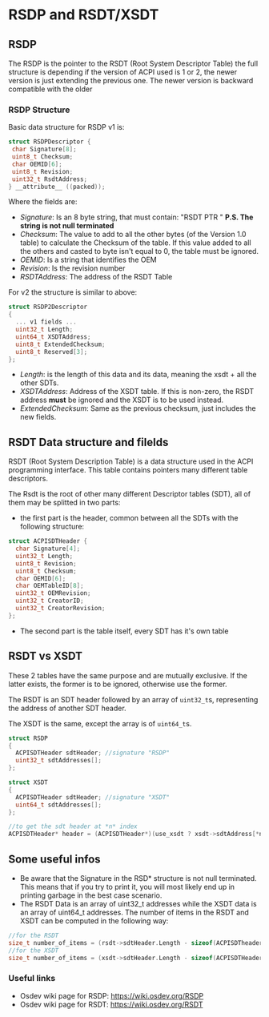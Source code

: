 # RSDP and RSDT/XSDT

## RSDP

The RSDP is the pointer to the RSDT (Root System Descriptor Table) the full structure is depending if the version of ACPI used is 1 or 2, the newer version is just extending the previous one.
The newer version is backward compatible with the older

### RSDP Structure
Basic data structure for RSDP v1 is: 

```C
struct RSDPDescriptor {
 char Signature[8];
 uint8_t Checksum;
 char OEMID[6];
 uint8_t Revision;
 uint32_t RsdtAddress;
} __attribute__ ((packed));
```

Where the fields are: 

* *Signature*: Is an 8 byte string, that must contain: "RSDT PTR " **P.S. The string is not null terminated** 
* *Checksum*: The value to add to all the other bytes (of the Version 1.0 table) to calculate the Checksum of the table. If this value added to all the others and casted to byte isn't equal to 0, the table must be ignored.
* *OEMID*: Is a string that identifies the OEM 
* *Revision*: Is the revision number
* *RSDTAddress*: The address of the RSDT Table

For v2 the structure is similar to above:
```c
struct RSDP2Descriptor
{
  ... v1 fields ...
  uint32_t Length;
  uint64_t XSDTAddress;
  uint8_t ExtendedChecksum;
  uint8_t Reserved[3];
};
```

* *Length*: is the length of this data and its data, meaning the xsdt + all the other SDTs.
* *XSDTAddress*: Address of the XSDT table. If this is non-zero, the RSDT address **must** be ignored and the XSDT is to be used instead.
* *ExtendedChecksum*: Same as the previous checksum, just includes the new fields.

## RSDT Data structure and filelds

RSDT (Root System Description Table) is a data structure used in the ACPI programming interface. This table contains pointers many different table descriptors.

The Rsdt is the root of other many different Descriptor tables (SDT), all of them may be splitted in two parts: 

* the first part is the header, common between all the SDTs with the following structure:
```C
struct ACPISDTHeader {
  char Signature[4];
  uint32_t Length;
  uint8_t Revision;
  uint8_t Checksum;
  char OEMID[6];
  char OEMTableID[8];
  uint32_t OEMRevision;
  uint32_t CreatorID;
  uint32_t CreatorRevision;
};
```
* The second part is the table itself, every SDT has it's own table

## RSDT vs XSDT

These 2 tables have the same purpose and are mutually exclusive. If the latter exists, the former is to be ignored, otherwise use the former.

The RSDT is an SDT header followed by an array of `uint32_t`s, representing the address of another SDT header.

The XSDT is the same, except the array is of `uint64_t`s.

```C
struct RSDP
{
  ACPISDTHeader sdtHeader; //signature "RSDP"
  uint32_t sdtAddresses[];
};

struct XSDT
{
  ACPISDTHeader sdtHeader; //signature "XSDT"
  uint64_t sdtAddresses[];
};

//to get the sdt header at *n* index
ACPISDTHeader* header = (ACPISDTHeader*)(use_xsdt ? xsdt->sdtAddress[*n*] : (uint64_t)rsdt->sdtAddress[*n*]);
```

## Some useful infos

*  Be aware that the Signature in the RSD*  structure is not null terminated. This means that if you try to print it, you will most likely end up in printing garbage in the best case scenario.
*  The RSDT Data is an array of uint32_t addresses while the XSDT data is an array of uint64_t addresses. The number of items in the RSDT and XSDT can be computed in the following way:
```C
//for the RSDT
size_t number_of_items = (rsdt->sdtHeader.Length - sizeof(ACPISDTheader)) / 4;
//for the XSDT
size_t number_of_items = (xsdt->sdtHeader.Length - sizeof(ACPISDTHeader)) / 8;
```

### Useful links

* Osdev wiki page for RSDP: https://wiki.osdev.org/RSDP
* Osdev wiki page for RSDT: https://wiki.osdev.org/RSDT

